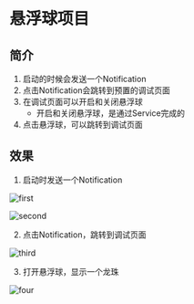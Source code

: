 # 悬浮球项目

## 简介
1. 启动的时候会发送一个Notification  
2. 点击Notification会跳转到预置的调试页面
3. 在调试页面可以开启和关闭悬浮球 
   * 开启和关闭悬浮球，是通过Service完成的
4. 点击悬浮球，可以跳转到调试页面

## 效果
1. 启动时发送一个Notification

![first](./screenshot/first.png)  
   
![second](./screenshot/second.png)

2. 点击Notification，跳转到调试页面
   
![third](./screenshot/third.png)

3. 打开悬浮球，显示一个龙珠

![four](./screenshot/four.png)
